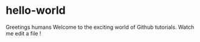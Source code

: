 # hello-world
Greetings humans
Welcome to the exciting world of Github tutorials.
Watch me edit a file !

